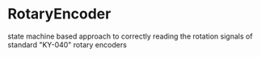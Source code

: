# RotaryEncoder
state machine based approach to correctly reading the rotation signals of standard "KY-040" rotary encoders
